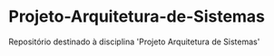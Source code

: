# Projeto-Arquitetura-de-Sistemas
Repositório destinado à disciplina 'Projeto Arquitetura de Sistemas'
